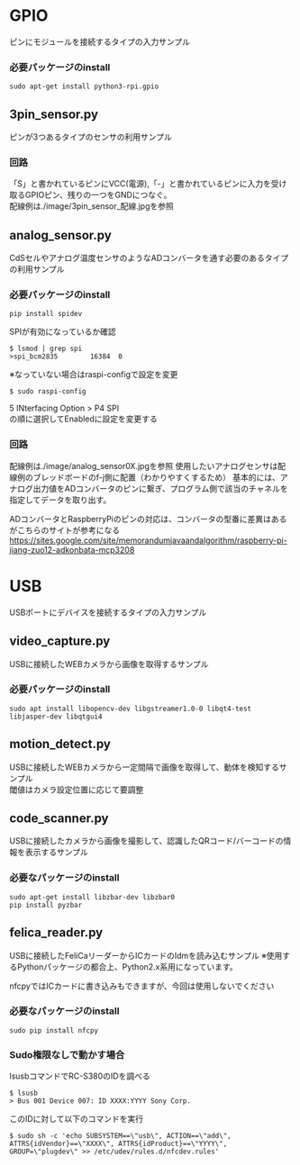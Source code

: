 # GPIO

ピンにモジュールを接続するタイプの入力サンプル

### 必要パッケージのinstall

```
sudo apt-get install python3-rpi.gpio
```

## 3pin_sensor.py

ピンが3つあるタイプのセンサの利用サンプル

### 回路

「S」と書かれているピンにVCC(電源),「-」と書かれているピンに入力を受け取るGPIOピン、残りの一つをGNDにつなぐ。  
配線例は./image/3pin_sensor_配線.jpgを参照

## analog_sensor.py

CdSセルやアナログ温度センサのようなADコンバータを通す必要のあるタイプの利用サンプル

### 必要パッケージのinstall

```
pip install spidev
```

SPIが有効になっているか確認
```
$ lsmod | grep spi
>spi_bcm2835        16384  0
```
※なっていない場合はraspi-configで設定を変更
```
$ sudo raspi-config
```
5 INterfacing Option > P4 SPI  
の順に選択してEnabledに設定を変更する

### 回路
配線例は./image/analog_sensor0X.jpgを参照
使用したいアナログセンサは配線例のブレッドボードのf-j側に配置（わかりやすくするため）
基本的には、アナログ出力値をADコンバータのピンに繋ぎ、プログラム側で該当のチャネルを指定してデータを取り出す。

ADコンバータとRaspberryPiのピンの対応は、コンバータの型番に差異はあるがこちらのサイトが参考になる
https://sites.google.com/site/memorandumjavaandalgorithm/raspberry-pi-jiang-zuo12-adkonbata-mcp3208

# USB

USBポートにデバイスを接続するタイプの入力サンプル

## video_capture.py

USBに接続したWEBカメラから画像を取得するサンプル

### 必要パッケージのinstall

```
sudo apt install libopencv-dev libgstreamer1.0-0 libqt4-test  libjasper-dev libqtgui4
```

## motion_detect.py

USBに接続したWEBカメラから一定間隔で画像を取得して、動体を検知するサンプル  
閾値はカメラ設定位置に応じて要調整

## code_scanner.py

USBに接続したカメラから画像を撮影して、認識したQRコード/バーコードの情報を表示するサンプル

### 必要なパッケージのinstall

```
sudo apt-get install libzbar-dev libzbar0
pip install pyzbar
```

## felica_reader.py

USBに接続したFeliCaリーダーからICカードのIdmを読み込むサンプル
※使用するPythonパッケージの都合上、Python2.x系用になっています。

nfcpyではICカードに書き込みもできますが、今回は使用しないでください

### 必要なパッケージのinstall

```
sudo pip install nfcpy
```

### Sudo権限なしで動かす場合
lsusbコマンドでRC-S380のIDを調べる
```
$ lsusb
> Bus 001 Device 007: ID XXXX:YYYY Sony Corp.
```
このIDに対して以下のコマンドを実行
```
$ sudo sh -c 'echo SUBSYSTEM==\"usb\", ACTION==\"add\", ATTRS{idVendor}==\"XXXX\", ATTRS{idProduct}==\"YYYY\", GROUP=\"plugdev\" >> /etc/udev/rules.d/nfcdev.rules'
```
